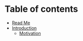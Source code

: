 # Table of contents

- [Read Me](README.md)
- [Introduction](introduction/README.md)
  - [Motivation](introduction/motivation.md)
